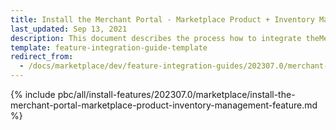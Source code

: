 ```yaml
---
title: Install the Merchant Portal - Marketplace Product + Inventory Management feature
last_updated: Sep 13, 2021
description: This document describes the process how to integrate theMerchant Portal - Marketplace Product + Inventory Management feature into a Spryker project.
template: feature-integration-guide-template
redirect_from:
  - /docs/marketplace/dev/feature-integration-guides/202307.0/merchant-portal-marketplace-product-inventory-management-feature-integration.html
---
```


{% include pbc/all/install-features/202307.0/marketplace/install-the-merchant-portal-marketplace-product-inventory-management-feature.md %} <!-- To edit, see /_includes/pbc/all/install-features/202307.0/marketplace/install-the-merchant-portal-marketplace-product-inventory-management-feature.md -->
